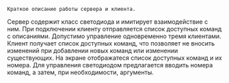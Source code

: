 	Краткое описание работы сервера и клиента.

Сервер содержит класс светодиода и имитирует взаимодействие с ним. При подключении
клиенту отправляется список доступных команд с описаниями. Допустимо управление
одновременно тремя клиентами.
Клиент получает список доступных команд, что позволяет не вносить изменений при
добавлении новых команд или изменении существующих. На экране отображатеся список
доступных команд и их номера. Для управления светодиодом предлагается вводить номера
команд, а затем, при необходимости, аргументы.